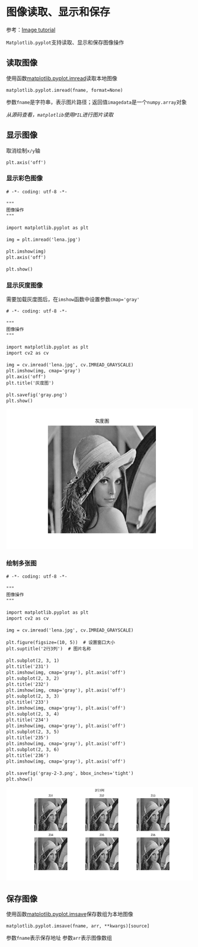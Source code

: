 
# 图像读取、显示和保存

参考：[Image tutorial](https://matplotlib.org/tutorials/introductory/images.html#image-tutorial)

`Matplotlib.pyplot`支持读取、显示和保存图像操作

## 读取图像

使用函数[matplotlib.pyplot.imread](https://matplotlib.org/api/_as_gen/matplotlib.pyplot.imread.html?highlight=imread#matplotlib-pyplot-imread)读取本地图像

```
matplotlib.pyplot.imread(fname, format=None)
```

参数`fname`是字符串，表示图片路径；返回值`imagedata`是一个`numpy.array`对象

*从源码查看，`matplotlib`使用`PIL`进行图片读取*

## 显示图像

取消绘制`x/y`轴

```
plt.axis('off')
```

### 显示彩色图像

```
# -*- coding: utf-8 -*-

"""
图像操作
"""

import matplotlib.pyplot as plt

img = plt.imread('lena.jpg')

plt.imshow(img)
plt.axis('off')

plt.show()
```

### 显示灰度图像

需要加载灰度图后，在`imshow`函数中设置参数`cmap='gray'`

```
# -*- coding: utf-8 -*-

"""
图像操作
"""

import matplotlib.pyplot as plt
import cv2 as cv

img = cv.imread('lena.jpg', cv.IMREAD_GRAYSCALE)
plt.imshow(img, cmap='gray')
plt.axis('off')
plt.title('灰度图')

plt.savefig('gray.png')
plt.show()    
```

![](./imgs/gray.png)

### 绘制多张图

```
# -*- coding: utf-8 -*-

"""
图像操作
"""

import matplotlib.pyplot as plt
import cv2 as cv

img = cv.imread('lena.jpg', cv.IMREAD_GRAYSCALE)

plt.figure(figsize=(10, 5))  # 设置窗口大小
plt.suptitle('2行3列')  # 图片名称

plt.subplot(2, 3, 1)
plt.title('231')
plt.imshow(img, cmap='gray'), plt.axis('off')
plt.subplot(2, 3, 2)
plt.title('232')
plt.imshow(img, cmap='gray'), plt.axis('off')
plt.subplot(2, 3, 3)
plt.title('233')
plt.imshow(img, cmap='gray'), plt.axis('off')
plt.subplot(2, 3, 4)
plt.title('234')
plt.imshow(img, cmap='gray'), plt.axis('off')
plt.subplot(2, 3, 5)
plt.title('235')
plt.imshow(img, cmap='gray'), plt.axis('off')
plt.subplot(2, 3, 6)
plt.title('236')
plt.imshow(img, cmap='gray'), plt.axis('off')

plt.savefig('gray-2-3.png', bbox_inches='tight')
plt.show()
```

![](./imgs/gray-2-3.png)

## 保存图像

使用函数[matplotlib.pyplot.imsave](https://matplotlib.org/api/_as_gen/matplotlib.pyplot.imsave.html?highlight=imsave#matplotlib-pyplot-imsave)保存数组为本地图像

```
matplotlib.pyplot.imsave(fname, arr, **kwargs)[source]
```

参数`fname`表示保存地址
参数`arr`表示图像数组